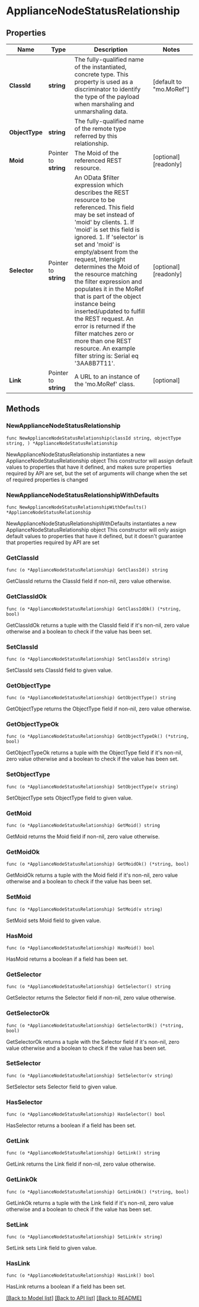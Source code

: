 # ApplianceNodeStatusRelationship

## Properties

Name | Type | Description | Notes
------------ | ------------- | ------------- | -------------
**ClassId** | **string** | The fully-qualified name of the instantiated, concrete type. This property is used as a discriminator to identify the type of the payload when marshaling and unmarshaling data. | [default to "mo.MoRef"]
**ObjectType** | **string** | The fully-qualified name of the remote type referred by this relationship. | 
**Moid** | Pointer to **string** | The Moid of the referenced REST resource. | [optional] [readonly] 
**Selector** | Pointer to **string** | An OData $filter expression which describes the REST resource to be referenced. This field may be set instead of &#39;moid&#39; by clients. 1. If &#39;moid&#39; is set this field is ignored. 1. If &#39;selector&#39; is set and &#39;moid&#39; is empty/absent from the request, Intersight determines the Moid of the resource matching the filter expression and populates it in the MoRef that is part of the object instance being inserted/updated to fulfill the REST request. An error is returned if the filter matches zero or more than one REST resource. An example filter string is: Serial eq &#39;3AA8B7T11&#39;. | [optional] [readonly] 
**Link** | Pointer to **string** | A URL to an instance of the &#39;mo.MoRef&#39; class. | [optional] 

## Methods

### NewApplianceNodeStatusRelationship

`func NewApplianceNodeStatusRelationship(classId string, objectType string, ) *ApplianceNodeStatusRelationship`

NewApplianceNodeStatusRelationship instantiates a new ApplianceNodeStatusRelationship object
This constructor will assign default values to properties that have it defined,
and makes sure properties required by API are set, but the set of arguments
will change when the set of required properties is changed

### NewApplianceNodeStatusRelationshipWithDefaults

`func NewApplianceNodeStatusRelationshipWithDefaults() *ApplianceNodeStatusRelationship`

NewApplianceNodeStatusRelationshipWithDefaults instantiates a new ApplianceNodeStatusRelationship object
This constructor will only assign default values to properties that have it defined,
but it doesn't guarantee that properties required by API are set

### GetClassId

`func (o *ApplianceNodeStatusRelationship) GetClassId() string`

GetClassId returns the ClassId field if non-nil, zero value otherwise.

### GetClassIdOk

`func (o *ApplianceNodeStatusRelationship) GetClassIdOk() (*string, bool)`

GetClassIdOk returns a tuple with the ClassId field if it's non-nil, zero value otherwise
and a boolean to check if the value has been set.

### SetClassId

`func (o *ApplianceNodeStatusRelationship) SetClassId(v string)`

SetClassId sets ClassId field to given value.


### GetObjectType

`func (o *ApplianceNodeStatusRelationship) GetObjectType() string`

GetObjectType returns the ObjectType field if non-nil, zero value otherwise.

### GetObjectTypeOk

`func (o *ApplianceNodeStatusRelationship) GetObjectTypeOk() (*string, bool)`

GetObjectTypeOk returns a tuple with the ObjectType field if it's non-nil, zero value otherwise
and a boolean to check if the value has been set.

### SetObjectType

`func (o *ApplianceNodeStatusRelationship) SetObjectType(v string)`

SetObjectType sets ObjectType field to given value.


### GetMoid

`func (o *ApplianceNodeStatusRelationship) GetMoid() string`

GetMoid returns the Moid field if non-nil, zero value otherwise.

### GetMoidOk

`func (o *ApplianceNodeStatusRelationship) GetMoidOk() (*string, bool)`

GetMoidOk returns a tuple with the Moid field if it's non-nil, zero value otherwise
and a boolean to check if the value has been set.

### SetMoid

`func (o *ApplianceNodeStatusRelationship) SetMoid(v string)`

SetMoid sets Moid field to given value.

### HasMoid

`func (o *ApplianceNodeStatusRelationship) HasMoid() bool`

HasMoid returns a boolean if a field has been set.

### GetSelector

`func (o *ApplianceNodeStatusRelationship) GetSelector() string`

GetSelector returns the Selector field if non-nil, zero value otherwise.

### GetSelectorOk

`func (o *ApplianceNodeStatusRelationship) GetSelectorOk() (*string, bool)`

GetSelectorOk returns a tuple with the Selector field if it's non-nil, zero value otherwise
and a boolean to check if the value has been set.

### SetSelector

`func (o *ApplianceNodeStatusRelationship) SetSelector(v string)`

SetSelector sets Selector field to given value.

### HasSelector

`func (o *ApplianceNodeStatusRelationship) HasSelector() bool`

HasSelector returns a boolean if a field has been set.

### GetLink

`func (o *ApplianceNodeStatusRelationship) GetLink() string`

GetLink returns the Link field if non-nil, zero value otherwise.

### GetLinkOk

`func (o *ApplianceNodeStatusRelationship) GetLinkOk() (*string, bool)`

GetLinkOk returns a tuple with the Link field if it's non-nil, zero value otherwise
and a boolean to check if the value has been set.

### SetLink

`func (o *ApplianceNodeStatusRelationship) SetLink(v string)`

SetLink sets Link field to given value.

### HasLink

`func (o *ApplianceNodeStatusRelationship) HasLink() bool`

HasLink returns a boolean if a field has been set.


[[Back to Model list]](../README.md#documentation-for-models) [[Back to API list]](../README.md#documentation-for-api-endpoints) [[Back to README]](../README.md)


